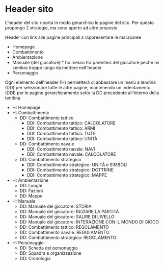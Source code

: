 # Header sito

L'header del sito riporta in modo gerarchico le pagine del sito. Per questo propongo 2 strategie, ma sono aperto ad altre proposte

Header con link alle pagine principali a rappresentare le macroaree

- Homepage
- Combattimento
- Ambientazione
- Manuale (del giocatore) * ho messo tra parentesi del giocatore peché mi sembra troppo lungo da mettere nell'header
- Personaggio

Ogni elemento dell'header (H) permetterà di abbassare un menù a tendina (DD) per selezionare tutte le altre pagine, mantenendo un indentamento (DDI) per le pagine gerarchicamente sotto la DD precedente all'interno della tendina

- H: Homepage
- H: Combattimento
  - DD: Combattimento tattico
    - DDI: Combattimento tattico: CALCOLATORE
    - DDI: Combattimento tattico: ARMI
    - DDI: Combattimento tattico: TUTE
    - DDI: Combattimento tattico: UNITÀ
  - DD: Combattimento navale
    - DDI: Combattimento navale: NAVI
    - DDI: Combattimento navale: CALCOLATORE
  - DD: Combattimento strategico
    - DDI: Combattimento strategico: UNITÀ e SIMBOLI
    - DDI: Combattimento strategico: DOTTRINE
    - DDI: Combattimento strategico: MAPPE
- H: Ambientazione
  - DD: Luoghi
  - DD: Fazioni
  - DD: Mappe
- H: Manuale
  - DD: Manuale del giocatore: STORIA
  - DD: Manuale del giocatore: INIZIARE LA PARTITA
  - DD: Manuale del giocatore: SALIRE DI LIVELLO
  - DD: Manuale del giocatore: INTERAZIONE CON IL MONDO DI GIOCO
  - DD: Combattimento tattico: REGOLAMENTO
  - DD: Combattimento navale: REGOLAMENTO
  - DD: Combattimento strategico: REGOLAMENTO
- H: Personaggio
  - DD: Scheda del personaggio
  - DD: Squadra e organizzazione
  - DD: Cronologia
